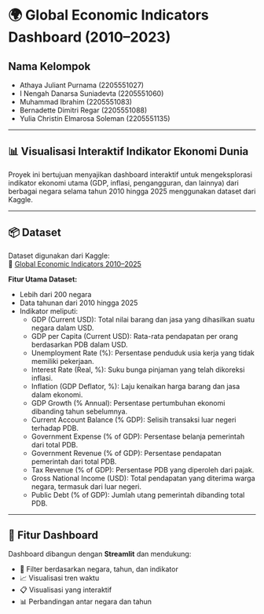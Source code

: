 # 🌍 Global Economic Indicators Dashboard (2010–2023)

## Nama Kelompok
- Athaya Juliant Purnama (2205551027)
- I Nengah Danarsa Suniadevta (2205551060)
- Muhammad Ibrahim (2205551083)
- Bernadette Dimitri Regar (2205551088)
- 	Yulia Christin Elmarosa Soleman (2205551135)

---

## 📊 Visualisasi Interaktif Indikator Ekonomi Dunia
Proyek ini bertujuan menyajikan dashboard interaktif untuk mengeksplorasi indikator ekonomi utama (GDP, inflasi, pengangguran, dan lainnya) dari berbagai negara selama tahun 2010 hingga 2025 menggunakan dataset dari Kaggle.

---

## 📦 Dataset

Dataset digunakan dari Kaggle:  
🔗 [Global Economic Indicators 2010–2025](https://www.kaggle.com/datasets/tanishksharma9905/global-economic-indicators-20102025)

**Fitur Utama Dataset:**
- Lebih dari 200 negara
- Data tahunan dari 2010 hingga 2025
- Indikator meliputi:
  - GDP (Current USD): Total nilai barang dan jasa yang dihasilkan suatu negara dalam USD.
  - GDP per Capita (Current USD): Rata-rata pendapatan per orang berdasarkan PDB dalam USD.
  - Unemployment Rate (%): Persentase penduduk usia kerja yang tidak memiliki pekerjaan.
  - Interest Rate (Real, %): Suku bunga pinjaman yang telah dikoreksi inflasi.
  - Inflation (GDP Deflator, %): Laju kenaikan harga barang dan jasa dalam ekonomi.
  - GDP Growth (% Annual): Persentase pertumbuhan ekonomi dibanding tahun sebelumnya.
  - Current Account Balance (% GDP): Selisih transaksi luar negeri terhadap PDB.
  - Government Expense (% of GDP): Persentase belanja pemerintah dari total PDB.
  - Government Revenue (% of GDP): Persentase pendapatan pemerintah dari total PDB.
  - Tax Revenue (% of GDP): Persentase PDB yang diperoleh dari pajak.
  - Gross National Income (USD): Total pendapatan yang diterima warga negara, termasuk dari luar negeri.
  - Public Debt (% of GDP): Jumlah utang pemerintah dibanding total PDB.

---

## 🚀 Fitur Dashboard

Dashboard dibangun dengan **Streamlit** dan mendukung:

- 🎯 Filter berdasarkan negara, tahun, dan indikator
- 📈 Visualisasi tren waktu
- 📋 Visualisasi yang interaktif
- 📊 Perbandingan antar negara dan tahun